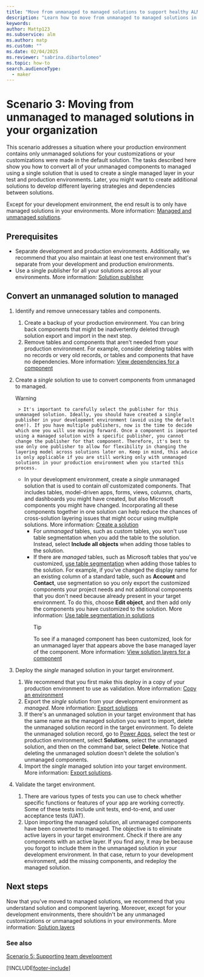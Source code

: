 ```yaml
---
title: "Move from unmanaged to managed solutions to support healthy ALM with Power Platform"
description: "Learn how to move from unmanaged to managed solutions in your organization to support healthy application lifecycle management (ALM) with Power Platform."
keywords: 
author: Mattp123
ms.subservice: alm
ms.author: matp
ms.custom: ""
ms.date: 02/04/2025
ms.reviewer: "sabrina.dibartolomeo"
ms.topic: how-to
search.audienceType: 
  - maker
---
```

# Scenario 3: Moving from unmanaged to managed solutions in your organization

This scenario addresses a situation where your production environment contains only unmanaged solutions for your customizations or your customizations were made in the default solution. The tasks described here show you how to convert all of your unmanaged components to managed using a single solution that is used to create a single managed layer in your test and production environments. Later, you might want to create additional solutions to develop different layering strategies and dependencies between solutions.

Except for your development environment, the end result is to only have managed solutions in your environments. More information: [Managed and unmanaged solutions](solution-concepts-alm.md#managed-and-unmanaged-solutions).

## Prerequisites

- Separate development and production environments. Additionally, we recommend that you also maintain at least one test environment that's separate from your development and production environments.
- Use a single publisher for all your solutions across all your environments. More information: [Solution publisher](solution-concepts-alm.md#solution-publisher)

## Convert an unmanaged solution to managed

1. Identify and remove unnecessary tables and components.
   1. Create a backup of your production environment. You can bring back components that might be inadvertently deleted through solution export and import in the next step.
   1. Remove tables and components that aren't needed from your production environment. For example, consider deleting tables with no records or very old records, or tables and components that have no dependencies. More information: [View dependencies for a component](/powerapps/maker/data-platform/view-component-dependencies)

2. Create a *single* solution to use to convert components from unmanaged to managed.
   > [!WARNING]
        > It's important to carefully select the publisher for this unmanaged solution. Ideally, you should have created a single publisher in your development environment (avoid using the default one!). If you have multiple publishers, now is the time to decide which one you will use moving forward. Once a component is imported using a managed solution with a specific publisher, you cannot change the publisher for that component. Therefore, it's best to use only one publisher to allow for flexibility in changing the layering model across solutions later on. Keep in mind, this advice is only applicable if you are still working only with unmanaged solutions in your production environment when you started this process.
   - In your development environment, create a *single* unmanaged solution that is used to contain *all* customizated components. That includes tables, model-driven apps, forms, views, columns, charts, and dashboards you might have created, but also Microsoft components you might have changed. Incorporating all these components together in one solution can help reduce the chances of cross-solution layering issues that might occur using multiple solutions. More information: [Create a solution](/power-apps/maker/data-platform/create-solution)
      - For *unmanaged* tables, such as custom tables, you won't use table segmentation when you add the table to the solution. Instead, select **Include all objects** when adding those tables to the solution.
      - If there are *managed* tables, such as Microsoft tables that you've customized, [use table segmentation](/power-platform/alm/segmented-solutions-alm) when adding those tables to the solution. For example, if you've changed the display name for an existing column of a standard table, such as **Account** and **Contact**, use segmentation so you only export the customized components your project needs and not additional components that you don't need because already present in your target environment. To do this, choose **Edit object**, and then add only the components you have customized to the solution. More information: [Use table segmentation in solutions](/power-platform/alm/segmented-solutions-alm)
        > [!TIP]
        > To see if a managed component has been customized, look for an unmanaged layer that appears above the base managed layer of the component. More information: [View solution layers for a component](/powerapps/maker/data-platform/solution-layers#view-the-solution-layers-for-a-component)
4. Deploy the *single* managed solution in your target environment.
    1. We recommend that you first make this deploy in a copy of your production environment to use as validation. More information: [Copy an environment](../admin/copy-environment.md)
    1. Export the *single* solution from your development environment as *managed*. More information: [Export solutions](/powerapps/maker/data-platform/export-solutions)
    1. If there's an unmanaged solution in your target environment that has the same name as the managed solution you want to import, delete the unmanaged solution record in the target environment. To delete the unmanaged solution record, go to [Power Apps](https://make.powerapps.com/?utm_source=padocs&utm_medium=linkinadoc&utm_campaign=referralsfromdoc), select the test or production environment, select **Solutions**, select the unmanaged solution, and then on the command bar, select **Delete**. Notice that deleting the unmanaged solution doesn't delete the solution's unmanaged components.
    1. Import the *single* managed solution into your target environment. More information: [Export solutions](/powerapps/maker/data-platform/import-solutions). 
5. Validate the target environment.
    1. There are various types of tests you can use to check whether specific functions or features of your app are working correctly. Some of these tests include unit tests, end-to-end, and user acceptance tests (UAT).
    2. Upon importing the managed solution, all unmanaged components have been converted to managed. The objective is to eliminate active layers in your target environment. Check if there are any components with an active layer. If you find any, it may be because you forgot to include them in the unmanaged solution in your development environment. In that case, return to your development environment, add the missing components, and redeploy the managed solution.

## Next steps

Now that you’ve moved to managed solutions, we recommend that you understand solution and component layering. Moreover, except for your development environments, there shouldn't be any unmanaged customizations or unmanaged solutions in your environments. More information: [Solution layers](solution-layers-alm.md)

### See also

[Scenario 5: Supporting team development](team-development-alm.md)


[!INCLUDE[footer-include](../includes/footer-banner.md)]
